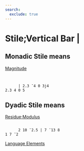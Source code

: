 ```yaml
---
search:
  exclude: true
---
```






<h1 class="heading"><span class="name">Stile;Vertical Bar</span> <span class="command">|</span></h1>


## Monadic Stile means


[Magnitude](../primitive-functions/magnitude.md)
```apl


      | 2.3 ¯4 0 3j4
2.3 4 0 5

```

## Dyadic Stile means


[Residue;Modulus](../primitive-functions/residue.md)
```apl

      2 10 ¯2.5 | 7 ¯13 8
1 7 ¯2

```


[Language Elements](./language-elements.md)


